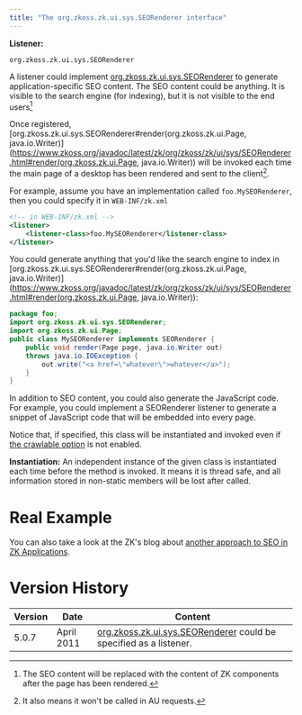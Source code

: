 ```yaml
---
title: "The org.zkoss.zk.ui.sys.SEORenderer interface"
---
```


**Listener:**

`org.zkoss.zk.ui.sys.SEORenderer`

A listener could implement
[org.zkoss.zk.ui.sys.SEORenderer](https://www.zkoss.org/javadoc/latest/zk/org/zkoss/zk/ui/sys/SEORenderer.html) to
generate application-specific SEO content. The SEO content could be
anything. It is visible to the search engine (for indexing), but it is
not visible to the end users[^1]

Once registered,
[org.zkoss.zk.ui.sys.SEORenderer#render(org.zkoss.zk.ui.Page, java.io.Writer)](https://www.zkoss.org/javadoc/latest/zk/org/zkoss/zk/ui/sys/SEORenderer.html#render(org.zkoss.zk.ui.Page, java.io.Writer))
will be invoked each time the main page of a desktop has been rendered
and sent to the client[^2].

For example, assume you have an implementation called
`foo.MySEORenderer`, then you could specify it in `WEB-INF/zk.xml`

```xml
<!-- in WEB-INF/zk.xml -->
<listener>
    <listener-class>foo.MySEORenderer</listener-class>
</listener>
```

You could generate anything that you'd like the search engine to index
in
[org.zkoss.zk.ui.sys.SEORenderer#render(org.zkoss.zk.ui.Page,  java.io.Writer)](https://www.zkoss.org/javadoc/latest/zk/org/zkoss/zk/ui/sys/SEORenderer.html#render(org.zkoss.zk.ui.Page,  java.io.Writer)):

```java
package foo;
import org.zkoss.zk.ui.sys.SEORenderer;
import org.zkoss.zk.ui.Page;
public class MySEORenderer implements SEORenderer {
    public void render(Page page, java.io.Writer out)
    throws java.io.IOException {
        out.write("<a href=\"whatever\">whatever</a>");
    }
}
```

In addition to SEO content, you could also generate the JavaScript code.
For example, you could implement a SEORenderer listener to generate a
snippet of JavaScript code that will be embedded into every page.

Notice that, if specified, this class will be instantiated and invoked
even if [the crawlable option]({{site.baseurl}}/zk_config_ref/the_crawlable_element)
is not enabled.

**Instantiation:** An independent instance of the given class is
instantiated each time before the method is invoked. It means it is
thread safe, and all information stored in non-static members will be
lost after called.

# Real Example

You can also take a look at the ZK's blog about [another approach to SEO in ZK Applications](http://blog.zkoss.org/index.php/2011/03/17/make-zk-application-work-with-seo/).


# Version History

| Version | Date       | Content                                                                                               |
|---------|------------|-------------------------------------------------------------------------------------------------------|
| 5.0.7   | April 2011 | [org.zkoss.zk.ui.sys.SEORenderer](https://www.zkoss.org/javadoc/latest/zk/org/zkoss/zk/ui/sys/SEORenderer.html) could be specified as a listener. |

[^1]: The SEO content will be replaced with the content of ZK components
    after the page has been rendered.

[^2]: It also means it won't be called in AU requests.

